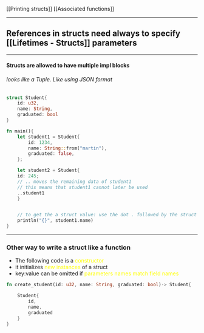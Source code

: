 [[Printing structs]]
[[Associated functions]]

---
## References in structs need always to specify [[Lifetimes - Structs]] parameters
---

#### Structs are allowed to have multiple impl blocks

###### looks like a Tuple. Like using JSON format


```Rust
struct Student{
	id: u32,
	name: String,
	graduated: bool
}

fn main(){
	let student1 = Student{
		id: 1234,
		name: String::from("martin"),
		graduated: false,
	};

	let student2 = Student{
	id: 245;
	// .. moves the remaining data of student1
	// this means that student1 cannot later be used
	..student1
	}


	// to get the a struct value: use the dot . followed by the struct value
	println("{}", student1.name)
}

```

---

### Other way to write a struct like a function
 
- The following code is a <span style="color:#ffff00">constructor</span> 
- it initializes <span style="color:#ffff00">new instances</span> of a struct 
- key:value can be omitted if <span style="color:#ffff00">parameters names match field names</span> 
```Rust
fn create_student(id: u32, name: String, graduated: bool)-> Student{

	Student{
		id, 
		name, 
		graduated
	}
}


```